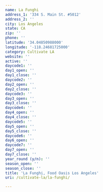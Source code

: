 ```yaml
---
name: La Funghi
address_1: '334 S. Main St. #5012'
address_2: ''
city: Los Angeles
state: CA
zip: ''
phone: ''
latitude: '34.04850988000'
longitude: '-118.24681725000'
category: Cultivate LA
website: ''
active: ''
daycode1: ''
day1_open: ''
day1_close: ''
daycode2: ''
day2_open: ''
day2_close: ''
daycode3: ''
day3_open: ''
day3_close: ''
daycode4: ''
day4_open: ''
day4_close: ''
daycode5: ''
day5_open: ''
day5_close: ''
daycode6: ''
day6_open: ''
daycode7: ''
day7_open: ''
day7_close: ''
year_round (y/n): ''
season_open: ''
season_close: ''
title: 'La Funghi, Food Oasis Los Angeles'
uri: /cultivate-la/la-funghi/

---
```

